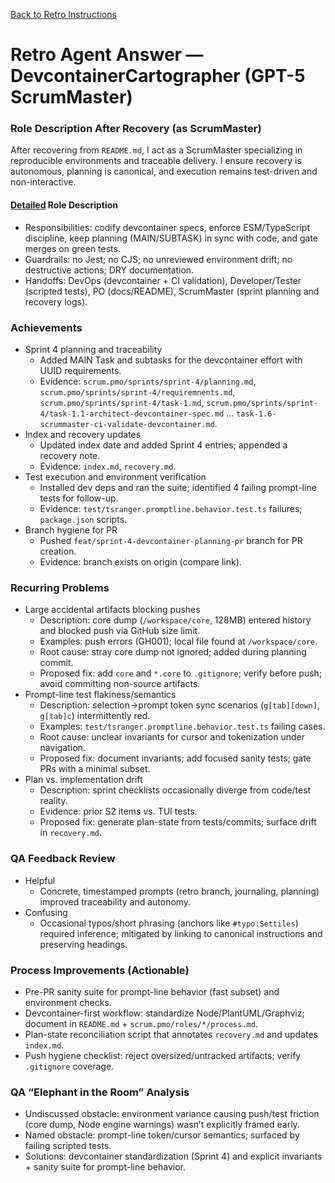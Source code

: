 <!--
SPDX-License-Identifier: AGPL-3.0-only + AI-GPL-Addendum
Copyright (c) 2025 The Web4Articles Authors
Copyleft: See AGPLv3 (./LICENSE) and AI-GPL Addendum (./AI-GPL.md)
Backlinks: /LICENSE , /AI-GPL.md
Use of `scrum.pmo` roles/process docs with AI is subject to AI-GPL copyleft unless dual-licensed.
-->

[Back to Retro Instructions](./01.retro-instructions.what.md)

# Retro Agent Answer — DevcontainerCartographer (GPT-5 ScrumMaster)

### Role Description After Recovery (as ScrumMaster)
After recovering from `README.md`, I act as a ScrumMaster specializing in reproducible environments and traceable delivery. I ensure recovery is autonomous, planning is canonical, and execution remains test-driven and non-interactive.

#### [Detailed](./answer.DevcontainerCartographer.md#typo:Settiles) Role Description
- Responsibilities: codify devcontainer specs, enforce ESM/TypeScript discipline, keep planning (MAIN/SUBTASK) in sync with code, and gate merges on green tests.
- Guardrails: no Jest; no CJS; no unreviewed environment drift; no destructive actions; DRY documentation.
- Handoffs: DevOps (devcontainer + CI validation), Developer/Tester (scripted tests), PO (docs/README), ScrumMaster (sprint planning and recovery logs).

### Achievements
- Sprint 4 planning and traceability
  - Added MAIN Task and subtasks for the devcontainer effort with UUID requirements.
  - Evidence: `scrum.pmo/sprints/sprint-4/planning.md`, `scrum.pmo/sprints/sprint-4/requiremnents.md`, `scrum.pmo/sprints/sprint-4/task-1.md`, `scrum.pmo/sprints/sprint-4/task-1.1-architect-devcontainer-spec.md` … `task-1.6-scrummaster-ci-validate-devcontainer.md`.
- Index and recovery updates
  - Updated index date and added Sprint 4 entries; appended a recovery note.
  - Evidence: `index.md`, `recovery.md`.
- Test execution and environment verification
  - Installed dev deps and ran the suite; identified 4 failing prompt-line tests for follow-up.
  - Evidence: `test/tsranger.promptline.behavior.test.ts` failures; `package.json` scripts.
- Branch hygiene for PR
  - Pushed `feat/sprint-4-devcontainer-planning-pr` branch for PR creation.
  - Evidence: branch exists on origin (compare link).

### Recurring Problems
- Large accidental artifacts blocking pushes
  - Description: core dump (`/workspace/core`, 128MB) entered history and blocked push via GitHub size limit.
  - Examples: push errors (GH001); local file found at `/workspace/core`.
  - Root cause: stray core dump not ignored; added during planning commit.
  - Proposed fix: add `core` and `*.core` to `.gitignore`; verify before push; avoid committing non-source artifacts.
- Prompt-line test flakiness/semantics
  - Description: selection→prompt token sync scenarios (`g[tab][down]`, `g[tab]c`) intermittently red.
  - Examples: `test/tsranger.promptline.behavior.test.ts` failing cases.
  - Root cause: unclear invariants for cursor and tokenization under navigation.
  - Proposed fix: document invariants; add focused sanity tests; gate PRs with a minimal subset.
- Plan vs. implementation drift
  - Description: sprint checklists occasionally diverge from code/test reality.
  - Evidence: prior S2 items vs. TUI tests.
  - Proposed fix: generate plan-state from tests/commits; surface drift in `recovery.md`.

### QA Feedback Review
- Helpful
  - Concrete, timestamped prompts (retro branch, journaling, planning) improved traceability and autonomy.
- Confusing
  - Occasional typos/short phrasing (anchors like `#typo:Settiles`) required inference; mitigated by linking to canonical instructions and preserving headings.

### Process Improvements (Actionable)
- Pre-PR sanity suite for prompt-line behavior (fast subset) and environment checks.
- Devcontainer-first workflow: standardize Node/PlantUML/Graphviz; document in `README.md` + `scrum.pmo/roles/*/process.md`.
- Plan-state reconciliation script that annotates `recovery.md` and updates `index.md`.
- Push hygiene checklist: reject oversized/untracked artifacts; verify `.gitignore` coverage.

### QA “Elephant in the Room” Analysis
- Undiscussed obstacle: environment variance causing push/test friction (core dump, Node engine warnings) wasn’t explicitly framed early.
- Named obstacle: prompt-line token/cursor semantics; surfaced by failing scripted tests.
- Solutions: devcontainer standardization (Sprint 4) and explicit invariants + sanity suite for prompt-line behavior.